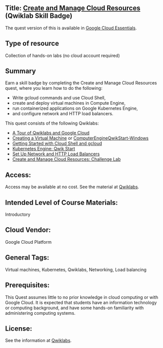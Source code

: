 ## Title: [Create and Manage Cloud Resources](https://google.qwiklabs.com/quests/23) (Qwiklab Skill Badge)

The quest version of this is available in [Google Cloud Essentials](QLQuestGCEssentials.md).

## Type of resource
Collection of hands-on labs (no cloud account required)

## Summary

Earn a skill badge by completing the Create and Manage Cloud Resources quest, where you learn how to do the following: 
* Write gcloud commands and use Cloud Shell, 
* create and deploy virtual machines in Compute Engine, 
* run containerized applications on Google Kubernetes Engine,
*  and configure network and HTTP load balancers.

This quest consists of the following Qwiklabs:

* [A Tour of Qwiklabs and Google Cloud](QL-ATourofQwiklabs.md)
* [Creating a Virtual Machine](QLVM.md) or [ComputerEngineQwikStart-Windows](QL-CEQwikstartWindows.md)
* [Getting Started with Cloud Shell and gcloud](QL-GettingStartedwithCloudShell.md)
*  [Kubernetes Engine: Qwik Start](QL-KubernetesEngineQwikStart.md)
*  [Set Up Network and HTTP Load Balancers](QL-SetUpNetworkandHTTPLoadBalancers.md)
* [Create and Manage Cloud Resources: Challenge Lab](QL-CreateandManageCloudResourcesChallengeLab.md)


## Access: 
   Access may be available at no cost.  See the material at [Qwiklabs](Providers/Qwiklabs.md).

## Intended Level of Course Materials: 
   Introductory

##  Cloud Vendor: 
   Google Cloud Platform

## General Tags: 
Virtual machines, Kubernetes, Qwiklabs, Networking, Load balancing
      
## Prerequisites: 
This Quest assumes little to no prior knowledge in cloud computing or with Google Cloud. It is expected that students have an information technology or computing background, and have some hands-on familiarity with administering computing systems.

## License: 

See the information at [Qwiklabs](Providers/Qwiklabs.md).
